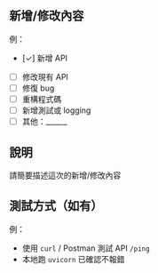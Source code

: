 ## 新增/修改內容

例：
- [✓] 新增 API
- [ ] 修改現有 API
- [ ] 修復 bug
- [ ] 重構程式碼
- [ ] 新增測試或 logging
- [ ] 其他：______

## 說明
請簡要描述這次的新增/修改內容

## 測試方式（如有）

例：
- 使用 `curl` / Postman 測試 API `/ping`
- 本地跑 `uvicorn` 已確認不報錯
